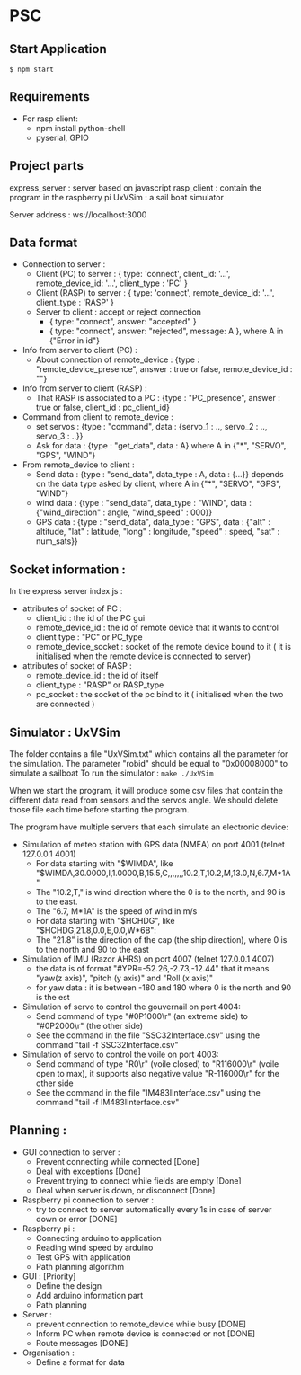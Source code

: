 # PSC

## Start Application 

`$ npm start `

## Requirements

* For rasp client:
  * npm install python-shell
  * pyserial, GPIO


## Project parts

express_server : server based on javascript
rasp_client : contain the program in the raspberry pi
UxVSim      : a sail boat simulator


Server address : ws://localhost:3000

## Data format

* Connection to server : 
  * Client (PC) to server : { type: 'connect', client_id: '...', remote_device_id: '...', client_type : 'PC' }
  * Client (RASP) to server : { type: 'connect', 
  remote_device_id: '...', client_type : 'RASP' }
  * Server to client : accept or reject connection
    * { type: "connect", answer: "accepted" }
    * { type: "connect", answer: "rejected", message: A }, where A in {"Error in id"}
* Info from server to client (PC) : 
  * About connection of remote_device : {type : "remote_device_presence", 
  answer : true or false, remote_device_id : ""}
* Info from server to client (RASP) : 
  * That RASP is associated to a PC : {type : "PC_presence", answer : true or false, client_id : pc_client_id}
* Command from client to remote_device : 
  * set servos : {type : "command", data : {servo_1 : .., servo_2 : .., servo_3 : ..}}
  * Ask for data : {type : "get_data", data : A} where A in {"*", "SERVO", "GPS", "WIND"}
* From remote_device to client : 
  * Send data : {type : "send_data", data_type : A, data : {...}} depends on the data type asked by client, where A in {"*", "SERVO", "GPS", "WIND"}
  * wind data : {type : "send_data", data_type : "WIND", data : {"wind_direction" : angle, "wind_speed" : 000}}
  * GPS data : {type : "send_data", data_type : "GPS", data : {"alt" : altitude, "lat" : latitude, "long" : longitude, "speed" : speed, "sat" : num_sats}}
 
## Socket information : 
In the express server index.js : 
* attributes of socket of PC : 
  * client_id : the id of the PC gui
  * remote_device_id : the id of remote device that it wants to control
  * client type : "PC" or PC_type
  * remote_device_socket : socket of the remote device bound to it ( it is initialised when the remote device is connected to server)
* attributes of socket of RASP :
  * remote_device_id : the id of itself
  * client_type : "RASP" or RASP_type
  * pc_socket : the socket of the pc bind to it ( initialised when the two are connected )

## Simulator : UxVSim
The folder contains a file "UxVSim.txt" which contains all the parameter for the simulation.
The parameter "robid" should be equal to "0x00008000" to simulate a sailboat
To run the simulator : 
`
make
./UxVSim
`

When we start the program, it will produce some csv files that contain the different data read from sensors and the servos angle. We should delete those file each time before starting the program.

The program have multiple servers that each simulate an electronic device:
* Simulation of meteo station with GPS data (NMEA) on port 4001 (telnet 127.0.0.1 4001)
  * For data starting with "$WIMDA", like "$WIMDA,30.0000,I,1.0000,B,15.5,C,,,,,,,10.2,T,10.2,M,13.0,N,6.7,M*1A"
   * The "10.2,T," is wind direction where the 0 is to the north, and 90 is to the east.
   * The "6.7, M*1A" is the speed of wind in m/s
  * For data starting with "$HCHDG", like "$HCHDG,21.8,0.0,E,0.0,W*6B":
   * The "21.8" is the direction of the cap (the ship direction), where 0 is to the north and 90 to the east
* Simulation of IMU (Razor AHRS) on port 4007 (telnet 127.0.0.1 4007)
  * the data is of format "#YPR=-52.26,-2.73,-12.44" that it means "yaw(z axis)", "pitch (y axis)" and "Roll (x axis)"
   * for yaw data : it is between -180 and 180 where 0 is the north and 90 is the est  
* Simulation of servo to control the gouvernail on port 4004:
  * Send command of type "#0P1000\r" (an extreme side) to "#0P2000\r" (the other side)
  * See the command in the file "SSC32Interface.csv" using the command "tail -f SSC32Interface.csv"
* Simulation of servo to control the voile on port 4003:
  * Send command of type "R0\r" (voile closed) to "R116000\r" (voile open to max), it supports also negative value "R-116000\r" for the other side
  * See the command in the file "IM483IInterface.csv" using the command "tail -f IM483IInterface.csv"
   


## Planning :
* GUI connection to server : 
  * Prevent connecting while connected [Done]
  * Deal with exceptions [Done]
  * Prevent trying to connect while fields are empty [Done] 
  * Deal when server is down, or disconnect [Done]
* Raspberry pi connection to server : 
  * try to connect to server automatically every 1s in case of server down or error [DONE]
* Raspberry pi : 
  * Connecting arduino to application
  * Reading wind speed by arduino
  * Test GPS with application 
  * Path planning algorithm
* GUI : [Priority]
  * Define the design
  * Add arduino information part
  * Path planning 
* Server : 
  * prevent connection to remote_device while busy [DONE]
  * Inform PC when remote device is connected or not [DONE]
  * Route messages [DONE]
* Organisation :
  * Define a format for data 
